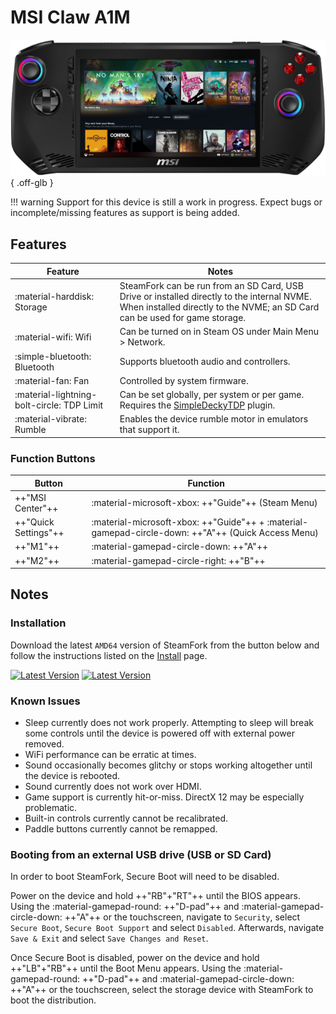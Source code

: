 # MSI Claw A1M

![](../../_inc/images/devices/msi-claw.png){ .off-glb }

!!! warning
    Support for this device is still a work in progress. Expect bugs or incomplete/missing features as support is being added.

## Features

| Feature | Notes |
| -- | -- |
| :material-harddisk: Storage | SteamFork can be run from an SD Card, USB Drive or installed directly to the internal NVME. <br> When installed directly to the NVME; an SD Card can be used for game storage. |
| :material-wifi: Wifi | Can be turned on in Steam OS under Main Menu > Network. |
| :simple-bluetooth: Bluetooth | Supports bluetooth audio and controllers. |
| :material-fan: Fan | Controlled by system firmware. |
| :material-lightning-bolt-circle: TDP Limit | Can be set globally, per system or per game. Requires the [SimpleDeckyTDP](https://github.com/SteamFork/SimpleDeckyTDP) plugin. |
| :material-vibrate: Rumble | Enables the device rumble motor in emulators that support it. |

### Function Buttons

| Button | Function |
| -- | -- |
| ++"MSI Center"++ | :material-microsoft-xbox: ++"Guide"++ (Steam Menu) |
| ++"Quick Settings"++ | :material-microsoft-xbox: ++"Guide"++ + :material-gamepad-circle-down: ++"A"++ (Quick Access Menu) |
| ++"M1"++ | :material-gamepad-circle-down: ++"A"++ |
| ++"M2"++ | :material-gamepad-circle-right: ++"B"++ |

## Notes

### Installation

Download the latest `AMD64` version of SteamFork from the button below and follow the instructions listed on the [Install](../../../play/install/) page.

[![Latest Version](https://img.shields.io/github/release/SteamFork/distribution.svg?labelColor=111111&color=5998FF&label=Latest&style=flat#only-light)](https://github.com/SteamFork/distribution/releases/latest)
[![Latest Version](https://img.shields.io/github/release/SteamFork/distribution.svg?labelColor=dddddd&color=5998FF&label=Latest&style=flat#only-dark)](https://github.com/SteamFork/distribution/releases/latest)

### Known Issues

* Sleep currently does not work properly.  Attempting to sleep will break some controls until the device is powered off with external power removed.
* WiFi performance can be erratic at times.
* Sound occasionally becomes glitchy or stops working altogether until the device is rebooted.
* Sound currently does not work over HDMI.
* Game support is currently hit-or-miss.  DirectX 12 may be especially problematic.
* Built-in controls currently cannot be recalibrated.
* Paddle buttons currently cannot be remapped.

### Booting from an external USB drive (USB or SD Card)

In order to boot SteamFork, Secure Boot will need to be disabled.

Power on the device and hold ++"RB"+"RT"++ until the BIOS appears.
Using the :material-gamepad-round: ++"D-pad"++ and :material-gamepad-circle-down: ++"A"++ or the touchscreen, navigate to `Security`, select `Secure Boot`, `Secure Boot Support` and select `Disabled`.
Afterwards, navigate `Save & Exit` and select `Save Changes and Reset`.

Once Secure Boot is disabled, power on the device and hold ++"LB"+"RB"++ until the Boot Menu appears.
Using the :material-gamepad-round: ++"D-pad"++ and :material-gamepad-circle-down: ++"A"++ or the touchscreen, select the storage device with SteamFork to boot the distribution.
